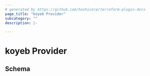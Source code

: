 ```yaml
---
# generated by https://github.com/hashicorp/terraform-plugin-docs
page_title: "koyeb Provider"
subcategory: ""
description: |-
  
---
```


# koyeb Provider





<!-- schema generated by tfplugindocs -->
## Schema
